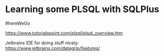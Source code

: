 # Learning some PLSQL with SQLPlus

\#hereWeGo

https://www.tutorialspoint.com/plsql/plsql_overview.htm

Jetbrains IDE for doing stuff nicely:\
https://www.jetbrains.com/datagrip/features/